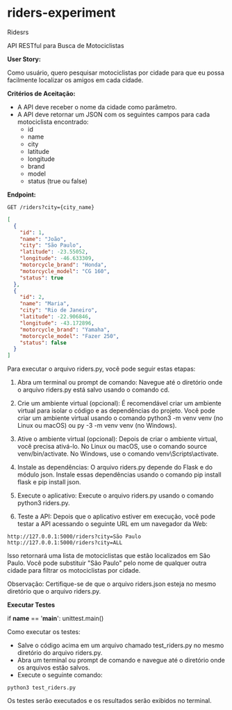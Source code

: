 # riders-experiment
Ridesrs

API RESTful para Busca de Motociclistas

**User Story:**

Como usuário, 
quero pesquisar motociclistas por cidade 
para que eu possa facilmente localizar os amigos em cada cidade.

**Critérios de Aceitação:**

* A API deve receber o nome da cidade como parâmetro.
* A API deve retornar um JSON com os seguintes campos para cada motociclista encontrado:
    * id
    * name
    * city
    * latitude
    * longitude
    * brand
    * model
    * status (true ou false)

**Endpoint:**

```
GET /riders?city={city_name}
```

```json
[
  {
    "id": 1,
    "name": "João",
    "city": "São Paulo",
    "latitude": -23.55052,
    "longitude": -46.633309,
    "motorcycle_brand": "Honda",
    "motorcycle_model": "CG 160",
    "status": true
  },
  {
    "id": 2,
    "name": "Maria",
    "city": "Rio de Janeiro",
    "latitude": -22.906846,
    "longitude": -43.172896,
    "motorcycle_brand": "Yamaha",
    "motorcycle_model": "Fazer 250",
    "status": false
  }
]

```

Para executar o arquivo riders.py, você pode seguir estas etapas:

1. Abra um terminal ou prompt de comando: Navegue até o diretório onde o arquivo riders.py está salvo usando o comando cd.

2. Crie um ambiente virtual (opcional): É recomendável criar um ambiente virtual para isolar o código e as dependências do projeto. Você pode criar um ambiente virtual usando o comando python3 -m venv venv (no Linux ou macOS) ou py -3 -m venv venv (no Windows).

3. Ative o ambiente virtual (opcional): Depois de criar o ambiente virtual, você precisa ativá-lo. No Linux ou macOS, use o comando source venv/bin/activate. No Windows, use o comando venv\Scripts\activate.

4. Instale as dependências: O arquivo riders.py depende do Flask e do módulo json. Instale essas dependências usando o comando pip install flask e pip install json.

5. Execute o aplicativo: Execute o arquivo riders.py usando o comando python3 riders.py.

6. Teste a API: Depois que o aplicativo estiver em execução, você pode testar a API acessando o seguinte URL em um navegador da Web:

```
http://127.0.0.1:5000/riders?city=São Paulo
http://127.0.0.1:5000/riders?city=ALL

```
Isso retornará uma lista de motociclistas que estão localizados em São Paulo. Você pode substituir "São Paulo" pelo nome de qualquer outra cidade para filtrar os motociclistas por cidade.

Observação: Certifique-se de que o arquivo riders.json esteja no mesmo diretório que o arquivo riders.py.

**Executar Testes**

if __name__ == '__main__':
    unittest.main()

Como executar os testes:

* Salve o código acima em um arquivo chamado test_riders.py no mesmo diretório do arquivo riders.py.
* Abra um terminal ou prompt de comando e navegue até o diretório onde os arquivos estão salvos.
* Execute o seguinte comando:

```console
python3 test_riders.py
```

Os testes serão executados e os resultados serão exibidos no terminal.

